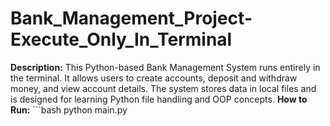 # Bank_Management_Project-Execute_Only_In_Terminal
**Description:**   This Python-based Bank Management System runs entirely in the terminal. It allows users to create accounts, deposit and withdraw money, and view account details. The system stores data in local files and is designed for learning Python file handling and OOP concepts.  **How to Run:** ```bash python main.py
